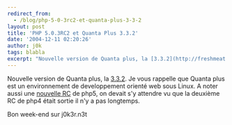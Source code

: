 ```yaml
---
redirect_from:
  - /blog/php-5-0-3rc2-et-quanta-plus-3-3-2
layout: post
title: 'PHP 5.0.3RC2 et Quanta Plus 3.3.2'
date: '2004-12-11 02:20:26'
author: j0k
tags: blabla
excerpt: "Nouvelle version de Quanta plus, la [3.3.2](http://freshmeat.net/projects/quantaplus/?branch_id=8709&amp;release_id=181376). Je vous rappelle que Quanta plus est un environnement de developpement orienté web sous Linux.     \nA noter aussi une [nouvelle RC](http://qa.php.net/) de php5, on devait s'y attendre vu que la deuxième RC de php4 était sortie      …"
---
```


Nouvelle version de Quanta plus, la [3.3.2](http://freshmeat.net/projects/quantaplus/?branch_id=8709&amp;release_id=181376). Je vous rappelle que Quanta plus est un environnement de developpement orienté web sous Linux.
A noter aussi une [nouvelle RC](http://qa.php.net/) de php5, on devait s'y attendre vu que la deuxième RC de php4 était sortie il n'y a pas longtemps.

Bon week-end sur j0k3r.n3t
